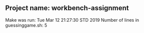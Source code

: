 ## Project name: workbench-assignment
Make was run:
Tue Mar 12 21:27:30 STD 2019
Number of lines in guessinggame.sh:
5
